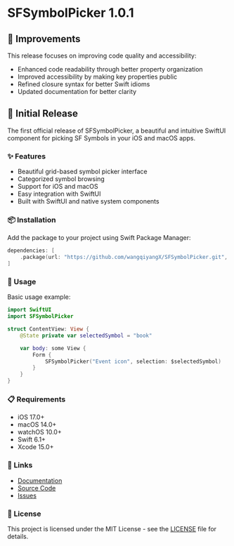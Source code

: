 # SFSymbolPicker 1.0.1

## 🔄 Improvements

This release focuses on improving code quality and accessibility:

- Enhanced code readability through better property organization
- Improved accessibility by making key properties public
- Refined closure syntax for better Swift idioms
- Updated documentation for better clarity

## 🎉 Initial Release

The first official release of SFSymbolPicker, a beautiful and intuitive SwiftUI component for picking SF Symbols in your iOS and macOS apps.

### ✨ Features

- Beautiful grid-based symbol picker interface
- Categorized symbol browsing
- Support for iOS and macOS
- Easy integration with SwiftUI
- Built with SwiftUI and native system components

### 📦 Installation

Add the package to your project using Swift Package Manager:

```swift
dependencies: [
    .package(url: "https://github.com/wangqiyangX/SFSymbolPicker.git", from: "1.0.1")
]
```

### 🚀 Usage

Basic usage example:

```swift
import SwiftUI
import SFSymbolPicker

struct ContentView: View {
    @State private var selectedSymbol = "book"

    var body: some View {
        Form {
            SFSymbolPicker("Event icon", selection: $selectedSymbol)
        }
    }
}
```

### 📋 Requirements

- iOS 17.0+
- macOS 14.0+
- watchOS 10.0+
- Swift 6.1+
- Xcode 15.0+

### 🔗 Links

- [Documentation](https://github.com/wangqiyangX/SFSymbolPicker#readme)
- [Source Code](https://github.com/wangqiyangX/SFSymbolPicker)
- [Issues](https://github.com/wangqiyangX/SFSymbolPicker/issues)

### 📝 License

This project is licensed under the MIT License - see the [LICENSE](LICENSE) file for details.
